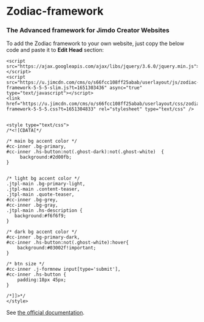 # Zodiac-framework
### The Advanced framework for Jimdo Creator Websites

To add the Zodiac framework to your own website, just copy the below code and paste it to **Edit Head** section:

```
<script src="https://ajax.googleapis.com/ajax/libs/jquery/3.6.0/jquery.min.js"></script> 
<script src="https://u.jimcdn.com/cms/o/s66fcc108ff25abab/userlayout/js/zodiac-framework-5-5-5-slim.js?t=1651303436" async="true" type="text/javascript"></script>
<link href="https://u.jimcdn.com/cms/o/s66fcc108ff25abab/userlayout/css/zodiac-framework-5-5-5.css?t=1651304833" rel="stylesheet" type="text/css" />


<style type="text/css">
/*<![CDATA[*/

/* main bg accent color */
#cc-inner .bg-primary,
#cc-inner .hs-button:not(.ghost-dark):not(.ghost-white)  {
     background:#2d00fb;
}


/* light bg accent color */
.jtpl-main .bg-primary-light,
.jtpl-main .content-teaser,
.jtpl-main .quote-teaser,
#cc-inner .bg-grey, 
#cc-inner .bg-gray,
.jtpl-main .hs-description {
   background:#f6f6f9;
}

/* dark bg accent color */
#cc-inner .bg-primary-dark,
#cc-inner .hs-button:not(.ghost-white):hover{ 
    background:#03002f!important;
}

/* btn size */
#cc-inner .j-formnew input[type='submit'],
#cc-inner .hs-button { 
    padding:18px 45px; 
}

/*]]>*/
</style>

```
See [the official documentation](https://www.hembarevskyy.com/projects/zodiac/).

